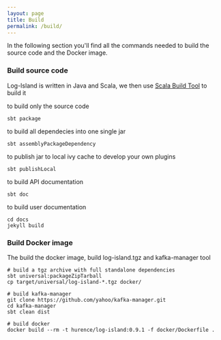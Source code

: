 ```yaml
---
layout: page
title: Build
permalink: /build/
---
```


In the following section you'll find all the commands needed to build the source code and the Docker image.

### Build source code
Log-Island is written in Java and Scala, we then use [Scala Build Tool](http://www.scala-sbt.org) to build it

to build only the source code

    sbt package

to build all dependecies into one single jar

    sbt assemblyPackageDependency

to publish jar to local ivy cache to develop your own plugins

    sbt publishLocal
    
to build API documentation

    sbt doc

to build user documentation

    cd docs
    jekyll build

    
### Build Docker image
The build the docker image, build log-island.tgz and kafka-manager tool

    # build a tgz archive with full standalone dependencies
    sbt universal:packageZipTarball 
    cp target/universal/log-island-*.tgz docker/
    
    # build kafka-manager
    git clone https://github.com/yahoo/kafka-manager.git
    cd kafka-manager
    sbt clean dist
    
    # build docker
    docker build --rm -t hurence/log-island:0.9.1 -f docker/Dockerfile .
